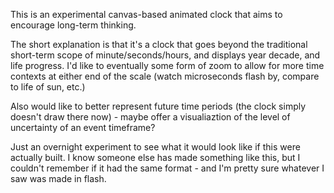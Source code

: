 This is an experimental canvas-based animated clock that aims to encourage long-term thinking.

The short explanation is that it's a clock that goes beyond the traditional short-term scope of
minute/seconds/hours, and displays year decade, and life progress.  I'd like to eventually some form of zoom
to allow for more time contexts at either end of the scale (watch microseconds flash by, compare to life of sun, etc.)

Also would like to better represent future time periods (the clock simply doesn't draw there now) - maybe offer a visualiaztion of the level of uncertainty of an event timeframe?

Just an overnight experiment to see what it would look like if this were actually built.  I know someone else has made something like this, but I couldn't remember if it had the same format - and I'm pretty sure whatever I saw was made in flash.  